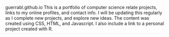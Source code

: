 guerrabl.github.io
This is a portfolio of computer science relate projects, links to my online profiles, and contact info. I will be updating this regularly as I complete new projects, and explore new ideas. The content was created using CSS, HTML, and Javascript. I also include a link to a personal project created with R.
